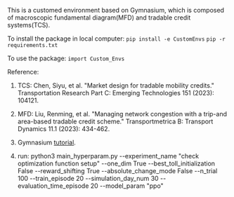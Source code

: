 This is a customed environment based on Gymnasium, which is composed of macroscopic fundamental diagram(MFD) and tradable credit systems(TCS). 

To install the package in local computer: 
`pip install -e CustomEnvs`
`pip -r requirements.txt`

To use the package:
`import Custom_Envs`

Reference: 

1. TCS: Chen, Siyu, et al. "Market design for tradable mobility credits." Transportation Research Part C: Emerging Technologies 151 (2023): 104121.

2. MFD: Liu, Renming, et al. "Managing network congestion with a trip-and area-based tradable credit scheme." Transportmetrica B: Transport Dynamics 11.1 (2023): 434-462.

3. Gymnasium <a href="https://gymnasium.farama.org/tutorials/gymnasium_basics/environment_creation/">tutorial</a>.

4. run: 
python3 main_hyperparam.py --experiment_name "check optimization function setup" --one_dim True --best_toll_initialization False --reward_shifting True --absolute_change_mode False --n_trial 100 --train_episode 20 --simulation_day_num 30 --evaluation_time_episode 20 --model_param "ppo"
